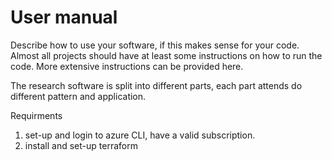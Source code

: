 # User manual 

Describe how to use your software, if this makes sense for your code. Almost all projects should have at least some instructions on how to run the code. More extensive instructions can be provided here.

The research software is split into different parts, each part attends do different pattern and application. 

Requirments 
1. set-up and login to azure CLI, have a valid subscription.
2. install and set-up terraform 